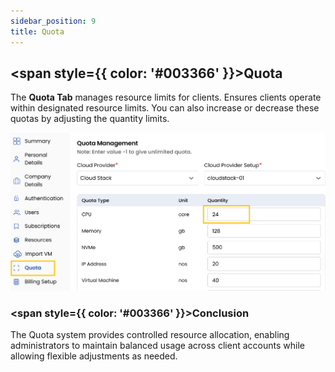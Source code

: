 ```yaml
---
sidebar_position: 9
title: Quota
---
```


## <span style={{ color: '#003366' }}>Quota</span>

The **Quota Tab** manages resource limits for clients. Ensures clients operate within designated resource limits. You can also increase or decrease these quotas by adjusting the quantity limits.

![Quota Management](images/quota.png)

### <span style={{ color: '#003366' }}>Conclusion</span>
The Quota system provides controlled resource allocation, enabling administrators to maintain balanced usage across client accounts while allowing flexible adjustments as needed.